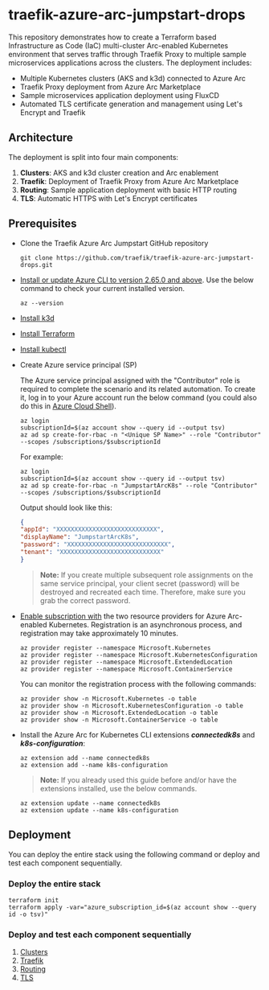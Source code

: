 # traefik-azure-arc-jumpstart-drops

This repository demonstrates how to create a Terraform based Infrastructure as Code (IaC) multi-cluster Arc-enabled Kubernetes environment that serves traffic through Traefik Proxy to multiple sample microservices applications across the clusters. The deployment includes:

- Multiple Kubernetes clusters (AKS and k3d) connected to Azure Arc
- Traefik Proxy deployment from Azure Arc Marketplace
- Sample microservices application deployment using FluxCD
- Automated TLS certificate generation and management using Let's Encrypt and Traefik

## Architecture

The deployment is split into four main components:

1. **Clusters**: AKS and k3d cluster creation and Arc enablement
2. **Traefik**: Deployment of Traefik Proxy from Azure Arc Marketplace
3. **Routing**: Sample application deployment with basic HTTP routing
4. **TLS**: Automatic HTTPS with Let's Encrypt certificates

## Prerequisites
* Clone the Traefik Azure Arc Jumpstart GitHub repository

    ```shell
    git clone https://github.com/traefik/traefik-azure-arc-jumpstart-drops.git
    ```
* [Install or update Azure CLI to version 2.65.0 and above](https://learn.microsoft.com/cli/azure/install-azure-cli?view=azure-cli-latest). Use the below command to check your current installed version.

  ```shell
  az --version
  ```

* [Install k3d](https://k3d.io/stable/#installation)

* [Install Terraform](https://learn.hashicorp.com/tutorials/terraform/install-cli)

* [Install kubectl](https://kubernetes.io/docs/tasks/tools/install-kubectl/)

* Create Azure service principal (SP)

  The Azure service principal assigned with the "Contributor" role is required to complete the scenario and its related automation. To create it, log in to your Azure account run the below command (you could also do this in [Azure Cloud Shell](https://shell.azure.com/)).

    ```shell
    az login
    subscriptionId=$(az account show --query id --output tsv)
    az ad sp create-for-rbac -n "<Unique SP Name>" --role "Contributor" --scopes /subscriptions/$subscriptionId
    ```

    For example:

    ```shell
    az login
    subscriptionId=$(az account show --query id --output tsv)
    az ad sp create-for-rbac -n "JumpstartArcK8s" --role "Contributor" --scopes /subscriptions/$subscriptionId
    ```

    Output should look like this:

    ```json
    {
    "appId": "XXXXXXXXXXXXXXXXXXXXXXXXXXXX",
    "displayName": "JumpstartArcK8s",
    "password": "XXXXXXXXXXXXXXXXXXXXXXXXXXXX",
    "tenant": "XXXXXXXXXXXXXXXXXXXXXXXXXXXX"
    }
    ```

    > **Note:** If you create multiple subsequent role assignments on the same service principal, your client secret (password) will be destroyed and recreated each time. Therefore, make sure you grab the correct password.

* [Enable subscription with](https://learn.microsoft.com/azure/azure-resource-manager/management/resource-providers-and-types#register-resource-provider) the two resource providers for Azure Arc-enabled Kubernetes. Registration is an asynchronous process, and registration may take approximately 10 minutes.

  ```shell
  az provider register --namespace Microsoft.Kubernetes
  az provider register --namespace Microsoft.KubernetesConfiguration
  az provider register --namespace Microsoft.ExtendedLocation
  az provider register --namespace Microsoft.ContainerService
  ```

  You can monitor the registration process with the following commands:

  ```shell
  az provider show -n Microsoft.Kubernetes -o table
  az provider show -n Microsoft.KubernetesConfiguration -o table
  az provider show -n Microsoft.ExtendedLocation -o table
  az provider show -n Microsoft.ContainerService -o table
  ```

* Install the Azure Arc for Kubernetes CLI extensions ***connectedk8s*** and ***k8s-configuration***:

  ```shell
  az extension add --name connectedk8s
  az extension add --name k8s-configuration
  ```

  > **Note:** If you already used this guide before and/or have the extensions installed, use the below commands.

  ```shell
  az extension update --name connectedk8s
  az extension update --name k8s-configuration
  ```

## Deployment

You can deploy the entire stack using the following command or deploy and test each component sequentially.

### Deploy the entire stack

```shell
terraform init
terraform apply -var="azure_subscription_id=$(az account show --query id -o tsv)"
```

### Deploy and test each component sequentially

1. [Clusters](1-clusters/README.md)
2. [Traefik](2-traefik/README.md)
3. [Routing](3-routing/README.md)
4. [TLS](4-tls/README.md)
